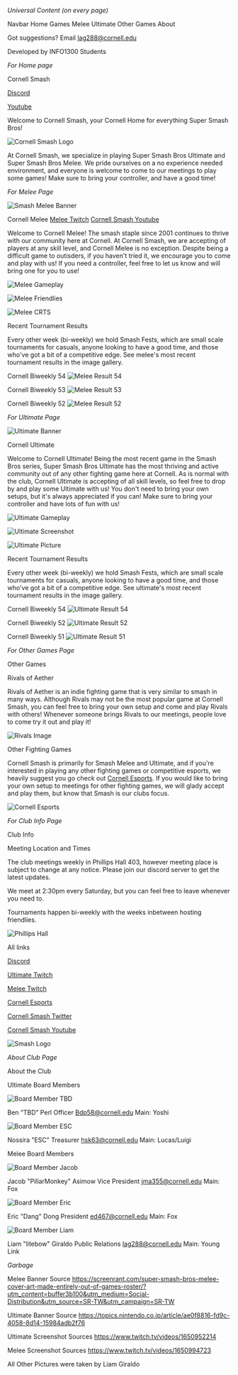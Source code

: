 *Universal Content (on every page)*

Navbar
Home
Games
Melee
Ultimate
Other Games
About

Got suggestions? Email lag288@cornell.edu

Developed by INFO1300 Students

*For Home page*

Cornell Smash

[Discord](https://discord.gg/FZ3gEv8HhC)

[Youtube](https://www.youtube.com/channel/UCCZoQfkjgQ0nLs4Jvdpnexw)

Welcome to Cornell Smash, your Cornell Home for everything Super Smash Bros!

![Cornell Smash Logo](gray-giraffe-project/images/../../../images/CSLogo.png)
<!--Source: Cornell Smash Board-->

At Cornell Smash, we specialize in playing Super Smash Bros Ultimate and Super Smash Bros Melee. We pride ourselves on a no experience needed environment, and everyone is welcome to come to our meetings to play some games! Make sure to bring your controller, and have a good time!

*For Melee Page*

![Smash Melee Banner](gray-giraffe-project/images/../../../images/meleebanner.jpeg)
<!--Source:https://screenrant.com/super-smash-bros-melee-cover-art-made-entirely-out-of-games-roster/?utm_content=buffer3b100&utm_medium=Social-Distribution&utm_source=SR-TW&utm_campaign=SR-TW-->

Cornell Melee
[Melee Twitch](https://www.twitch.tv/pillarmonkey)
[Cornell Smash Youtube](https://www.youtube.com/channel/UCCZoQfkjgQ0nLs4Jvdpnexw)

Welcome to Cornell Melee!
The smash staple since 2001 continues to thrive with our community here at Cornell. At Cornell Smash, we are accepting of players at any skill level, and Cornell Melee is no exception. Despite being a difficult game to outisders, if you haven't tried it, we encourage you to come and play with us! If you need a controller, feel free to let us know and will bring one for you to use!

![Melee Gameplay](gray-giraffe-project/images/../../../images/meleesc.jpeg)
<!--Source: https://www.twitch.tv/videos/1650994723-->

![Melee Friendlies](gray-giraffe-project/images/../../../images/meleefriendlies.jpeg)
<!--Source: Liam Giraldo, lag288-->

![Melee CRTS](gray-giraffe-project/images/../../../images/crts.jpeg)
<!--Source: Liam Giraldo, lag288-->

Recent Tournament Results

Every other week (bi-weekly) we hold Smash Fests,
which are small scale tournaments for casuals,
anyone looking to have a good time, and those who've
got a bit of a competitive edge. See melee's most
recent tournament results in the image gallery.

Cornell Biweekly 54
![Melee Result 54](gray-giraffe-project/images/../../../images/CM54PR.png)
<!--Source: Liam Giraldo, lag288-->

Cornell Biweekly 53
![Melee Result 53](gray-giraffe-project/images/../../../images/CM53PR.png)
<!--Source: Liam Giraldo, lag288-->

Cornell Biweekly 52
![Melee Result 52](gray-giraffe-project/images/../../../images/CM52PR.png)
<!--Source: Liam Giraldo, lag288-->

*For Ultimate Page*

![Ultimate Banner](gray-giraffe-project/../../images/ultimatebanner.jpeg)
<!--https://topics.nintendo.co.jp/article/ae0f8816-fd9c-4058-8d14-15984adb2f76-->

Cornell Ultimate

Welcome to Cornell Ultimate!
Being the most recent game in the Smash Bros series, Super Smash Bros Ultimate has the most thriving and active community out of any other fighting game here at Cornell. As is normal with the club, Cornell Ultimate is accepting of all skill levels, so feel free to drop by and play some Ultimate with us! You don't need to bring your own setups, but it's always appreciated if you can! Make sure to bring your controller and have lots of fun with us!

![Ultimate Gameplay](gray-giraffe-project/images/../../../images/ultimatescreenshot.jpeg)
<!--Source:https://www.twitch.tv/videos/1650952214-->

![Ultimate Screenshot](gray-giraffe-project/images/../../../images/ultimategameplay.jpeg)
<!--Source:https://www.twitch.tv/videos/1650952214-->

![Ultimate Picture](gray-giraffe-project/images/../../../images/ultimatesc.jpeg)
<!--Source:https://www.twitch.tv/videos/1650952214-->

Recent Tournament Results

Every other week (bi-weekly) we hold Smash Fests,
which are small scale tournaments for casuals,
anyone looking to have a good time, and those who've
got a bit of a competitive edge. See ultimate's most
recent tournament results in the image gallery.

Cornell Biweekly 54
![Ultimate Result 54](gray-giraffe-project/images/../../../images/CU54PR.png)
<!--Source: Cornell Ultimate Board-->

Cornell Biweekly 52
![Ultimate Result 52](gray-giraffe-project/images/../../../images/CU52PR.png)
<!--Source: Cornell Ultimate Board-->

Cornell Biweekly 51
![Ultimate Result 51](gray-giraffe-project/images/../../../images/CU51PR.png)
<!--Source: Cornell Ultimate Board-->

*For Other Games Page*

Other Games

Rivals of Aether

Rivals of Aether is an indie fighting game that is very similar to smash in many ways. Although Rivals may not be the most popular game at Cornell Smash, you can feel free to bring your own setup and come and play Rivals with others! Whenever someone brings Rivals to our meetings, people love to come try it out and play it!

![Rivals Image](gray-giraffe-project/images/../../../images/rivalsjpg.jpeg)
<!--Source: https://rivals-of-aether.fandom.com/wiki/Definitive_Edition-->

Other Fighting Games

Cornell Smash is primarily for Smash Melee and Ultimate, and if you're interested in playing any other fighting games or competitive esports, we heavily suggest you go check out [Cornell Esports](https://discord.gg/jaxjpBrxUu). If you would like to bring your own setup to meetings for other fighting games, we will glady accept and play them, but know that Smash is our clubs focus.

![Cornell Esports](gray-giraffe-project/images/../../../images/cornellesports.png)
<!--Source: https://esportsatcornell.com/index.php-->

*For Club Info Page*

Club Info

Meeting Location and Times

The club meetings weekly in Phillips Hall 403,
however meeting place is subject to change at any notice.
Please join our discord server to get the latest updates.

We meet at 2:30pm every Saturday, but you can feel free
to leave whenever you need to.

Tournaments happen bi-weekly with the weeks inbetween
hosting friendlies.

![Phillips Hall](gray-giraffe-project/images/../../../images/phillipshall.jpeg)
<!--Source: https://commons.wikimedia.org/wiki/File:Phillips_Hall,_Cornell_University.jpg-->

All links

[Discord](https://discord.gg/FZ3gEv8HhC)

[Ultimate Twitch](https://www.twitch.tv/cornellultimate)

[Melee Twitch](https://www.twitch.tv/pillarmonkey)

[Cornell Esports](https://discord.gg/jaxjpBrxUu)

[Cornell Smash Twitter](https://twitter.com/SmashCornell)

[Cornell Smash Youtube](https://www.youtube.com/channel/UCCZoQfkjgQ0nLs4Jvdpnexw)

![Smash Logo](gray-giraffe-project/images/../../../images/CSLogo.png)
<!--Source: Cornell Smash Board-->

*About Club Page*

About the Club

Ultimate Board Members

![Board Member TBD](gray-giraffe-project/images/../../../images/BenTBDPerl.jpeg)
<!--Source: Ben Perl, bdp58-->
Ben “TBD” Perl
Officer
Bdp58@cornell.edu
Main: Yoshi

![Board Member ESC](gray-giraffe-project/images/esc.png)
<!--Source: ESC, hsk63-->
Nossira "ESC"
Treasurer
hsk63@cornell.edu
Main: Lucas/Luigi

Melee Board Members

![Board Member Jacob](gray-giraffe-project/images/Jacob.jpg)
<!--Source: Jacob Asimow, jma355-->
Jacob "PillarMonkey" Asimow
Vice President
jma355@cornell.edu
Main: Fox

![Board Member Eric](gray-giraffe-project/images/fox.png)
<!--Source: https://gamebanana.com/mods/50356-->
Eric "Dang" Dong
President
ed467@cornell.edu
Main: Fox

![Board Member Liam](gray-giraffe-project/images/liam.jpeg)
<!--Source: -->
Liam "litebow" Giraldo
Public Relations
lag288@cornell.edu
Main: Young Link

*Garbage*

Melee Banner Source
<https://screenrant.com/super-smash-bros-melee-cover-art-made-entirely-out-of-games-roster/?utm_content=buffer3b100&utm_medium=Social-Distribution&utm_source=SR-TW&utm_campaign=SR-TW>

Ultimate Banner Source
<https://topics.nintendo.co.jp/article/ae0f8816-fd9c-4058-8d14-15984adb2f76>

Ultimate Screenshot Sources
<https://www.twitch.tv/videos/1650952214>

Melee Screenshot Sources
<https://www.twitch.tv/videos/1650994723>

All Other Pictures were taken by Liam Giraldo
<!--Photo by Liam Giraldo, lag288--!>
